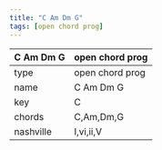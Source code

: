 ```yaml
---
title: "C Am Dm G"
tags: [open chord prog]
---
```


|C Am Dm G|open chord prog|
|---|---|
|type|open chord prog|
|name|C Am Dm G|
|key|C|
|chords|C,Am,Dm,G|
|nashville|I,vi,ii,V|
